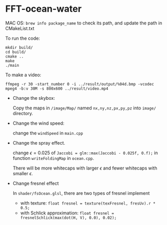 # FFT-ocean-water

MAC OS:
`brew info package_name` to check its path, and update the path in CMakeList.txt

To run the code:

```
mkdir build/
cd build/
cmake ..
make
./main
```

To make a video:

```
ffmpeg -r 30 -start_number 0 -i ../result/output/%04d.bmp -vcodec mpeg4 -b:v 30M -s 800x600 ../result/video.mp4
```

- Change the skybox:

  Copy the maps in `/image/Map/`  named `nx,ny,nz,px,py,pz` into 	`image/` directory.

- Change the wind speed:

  change the `windSpeed` in `main.cpp`

- Change the spray effect.

  change $\epsilon= 0.025$ of  `Jaccobi = glm::max(Jaccobi - 0.025f, 0.f);` in function `writeFoldingMap` in `ocean.cpp`.

  There will be more whitecaps with larger $\epsilon$ and fewer whitecaps with smaller $\epsilon$.

- Change fresnel effect

  In `shader/fsOcean.glsl`, there are two types of fresnel implement

  - with texture: `float fresnel = texture(texFresnel, fresUv).r * 0.5;`
  - with Schlick approximation: `float fresnel = fresnelSchlick(max(dot(H, V), 0.0), 0.02);`

